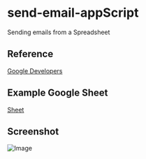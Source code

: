 # send-email-appScript
Sending emails from a Spreadsheet

## Reference
[Google Developers](https://developers.google.com/apps-script/articles/sending_emails)

## Example Google Sheet
[Sheet](https://docs.google.com/spreadsheets/d/19k3Z2ThsKJnF4bvyK9RRWse-r7ccd5B7Fnsdj6ekOU8/edit#gid=0)

## Screenshot
![Image](https://i.imgur.com/pDcSS4f.png)